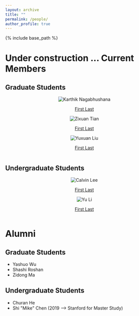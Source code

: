 ```yaml
---
layout: archive
title: ""
permalink: /people/
author_profile: true
---
```


{% include base_path %}

Under construction ...
Current Members
======

## Graduate Students

<div class="row">
     <div class="column">
      <center>
      <div class="author__avatar">
            <img src="/images/img/students/test.png" class="author__avatar" alt="Karthik Nagabhushana">
      </div>
      <div class="author__content">
            <p><a href = "https://zihastegki.github.io/">First Last</a></p>
      </div>
      </center>
    </div>
    <div class="column">
      <center>
      <div class="author__avatar">
            <img src="/images/img/students/test.png" class="author__avatar" alt="Zixuan Tian">
      </div>
      <div class="author__content">
            <p><a href = "https://zihastegki.github.io/">First Last</a></p>
      </div>
      </center>
    </div>
    <div class="column">
      <center>
      <div class="author__avatar">
            <img src="/images/img/students/test.png" class="author__avatar" alt="Yuxuan Liu">
      </div>
      <div class="author__content">
            <p><a href = "https://zihastegki.github.io/">First Last</a></p>
      </div>
      </center>
    </div>
    
</div>


## Undergraduate Students

<div class="row">
    <div class="column">
      <center>
      <div class="author__avatar">
            <img src="/images/img/students/test.png" class="author__avatar" alt="Calvin Lee">
      </div>
      <div class="author__content">
            <p><a href = "https://testgithub.io/">First Last</a></p>
      </div>
      </center>
    </div>
    <div class="column">
      <center>
      <div class="author__avatar">
            <img src="/images/img/students/test.png" class="author__avatar" alt="Yu Li">
      </div>
      <div class="author__content">
            <p><a href = "https://testgithub.io/">First Last</a></p>
      </div>
      </center>
    </div>
</div>


Alumni
======
## Graduate Students
- Yashuo Wu
- Shashi Roshan
- Zidong Ma

## Undergraduate Students
- Churan He
- Shi "Mike" Chen (2019 --> Stanford for Master Study)

<br/>

